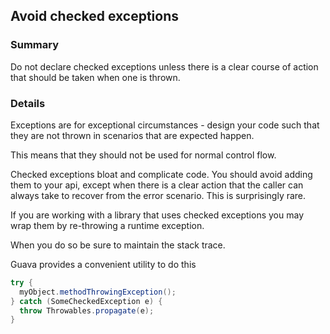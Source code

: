 ## Avoid checked exceptions 

### Summary

Do not declare checked exceptions unless there is a clear course of action that should be taken when one is thrown.

### Details

Exceptions are for exceptional circumstances - design your code such that they are not thrown in scenarios that are expected happen. 

This means that they should not be used for normal control flow.

Checked exceptions bloat and complicate code. You should avoid adding them to your api, except when there is a clear action that the caller can always take to recover from the error scenario. This is surprisingly rare.

If you are working with a library that uses checked exceptions you may wrap them by re-throwing a runtime exception. 

When you do so be sure to maintain the stack trace.

Guava provides a convenient utility to do this

```java
try {
  myObject.methodThrowingException();
} catch (SomeCheckedException e) {
  throw Throwables.propagate(e);
}
```
